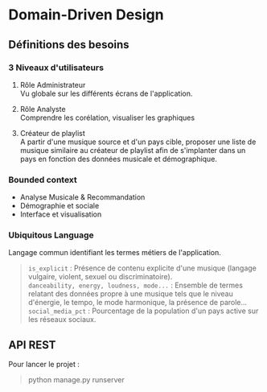 # Domain-Driven Design

## Définitions des besoins
### 3 Niveaux d'utilisateurs
1. Rôle Administrateur \
Vu globale sur les différents écrans de l'application.

2. Rôle Analyste \
Comprendre les corélation, visualiser les graphiques

3. Créateur de playlist \
A partir d'une musique source et d'un pays cible, proposer une liste de musique similaire au créateur de playlist afin de s'implanter dans un pays en fonction des données musicale et démographique.

### Bounded context
- Analyse Musicale & Recommandation 
- Démographie et sociale
- Interface et visualisation

### Ubiquitous Language
Langage commun identifiant les termes métiers de l'application.
> `is_explicit` : Présence de contenu explicite d'une musique (langage vulgaire, violent, sexuel ou discriminatoire). \
> `danceability, energy, loudness, mode...` : Ensemble de termes relatant des données propre à une musique tels que le niveau d'énergie, le tempo, le mode harmonique, la présence de parole... \
> `social_media_pct` : Pourcentage de la population d'un pays active sur les réseaux sociaux.

## API REST
Pour lancer le projet :
> python manage.py runserver
